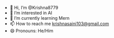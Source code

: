 - 👋 Hi, I’m @Krishna8779
- 👀 I’m interested in AI
- 🌱 I’m currently learning Mern
- 📫 How to reach me krishnasaini103@gmail.com
- 😄 Pronouns: He/Him

<!---
Krishna8779/Krishna8779 is a ✨ special ✨ repository because its `README.md` (this file) appears on your GitHub profile.
You can click the Preview link to take a look at your changes.
--->
